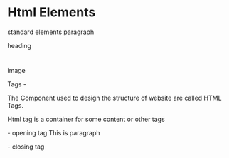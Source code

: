 # Html Elements
standard elements 
paragraph <p></p>

heading <h1></h1>

image

Tags - 

The Component  used to design the structure of website are called HTML Tags.

Html tag is a container for some content or other tags

<p> - opening tag
This is paragraph
</p> - closing tag